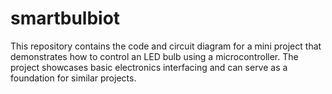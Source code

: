 # smartbulbiot
This repository contains the code and circuit diagram for a mini project that demonstrates how to control an LED bulb using a microcontroller. The project showcases basic electronics interfacing and can serve as a foundation for similar projects.
